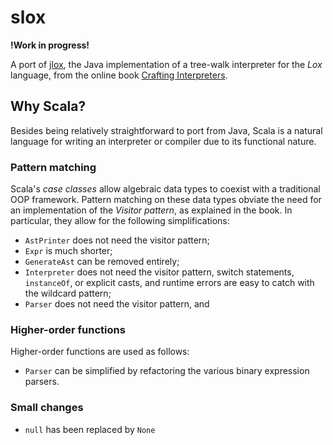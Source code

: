# slox

**!Work in progress!**

A port of [jlox](https://github.com/munificent/craftinginterpreters/tree/master/java/com/craftinginterpreters),
the Java implementation of a tree-walk interpreter for the *Lox* language,
from the online book [Crafting Interpreters](https://craftinginterpreters.com/).

## Why Scala?

Besides being relatively straightforward to port from Java, Scala is a natural language for
writing an interpreter or compiler due to its functional nature. 

### Pattern matching

Scala's *case classes* allow algebraic data types to coexist with a traditional OOP framework.
Pattern matching on these data types obviate the need for an implementation of the *Visitor pattern*,
as explained in the book. In particular, they allow for the following simplifications:

* `AstPrinter` does not need the visitor pattern;
* `Expr` is much shorter;
* `GenerateAst` can be removed entirely;
* `Interpreter` does not need the visitor pattern, switch statements, `instanceOf`,
or explicit casts, and runtime errors are easy to catch with the wildcard pattern;
* `Parser` does not need the visitor pattern, and

### Higher-order functions

Higher-order functions are used as follows:

* `Parser` can be simplified by refactoring the various binary expression parsers.

### Small changes

* `null` has been replaced by `None`
